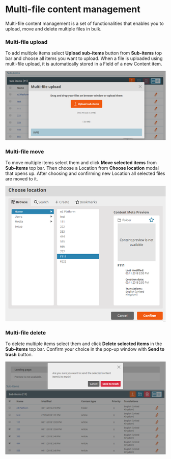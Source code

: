 # Multi-file content management

Multi-file content management is a set of functionalities that enables you to upload, move and delete multiple files in bulk.

### Multi-file upload

To add multiple items select **Upload sub-items** button from **Sub-items** top bar and choose all items you want to upload.
When a file is uploaded using multi-file upload, it is automatically stored in a Field of a new Content item.

![Multi-file upload](img/multi_file_upload.png)

### Multi-file move

To move multiple items select them and click **Move selected items** from **Sub-items** top bar.
Then choose a Location from **Choose location** modal that opens up.
After choosing and confirming new Location all selected files are moved to it.

![Multi-file move](img/multi_file_move.png)

### Multi-file delete

To delete multiple items select them and click **Delete selected items** in the **Sub-items** top bar. Confirm your choice in the pop-up window with **Send to trash** button.

![Multi-file delete](img/multi_file_delete.png)

